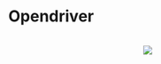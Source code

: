# Opendriver
<br>
<div align="center">
  <a href="https://www.youtube.com/watch?v=fjjVeK9ApDA&feature=youtu.be"><img src="https://img.youtube.com/vi/fjjVeK9ApDA&feature/0.jpg"></a>
</div>
